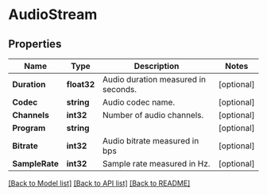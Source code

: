 # AudioStream

## Properties

Name | Type | Description | Notes
------------ | ------------- | ------------- | -------------
**Duration** | **float32** | Audio duration measured in seconds. | [optional] 
**Codec** | **string** | Audio codec name. | [optional] 
**Channels** | **int32** | Number of audio channels. | [optional] 
**Program** | **string** |  | [optional] 
**Bitrate** | **int32** | Audio bitrate measured in bps | [optional] 
**SampleRate** | **int32** | Sample rate measured in Hz. | [optional] 

[[Back to Model list]](../README.md#documentation-for-models) [[Back to API list]](../README.md#documentation-for-api-endpoints) [[Back to README]](../README.md)


